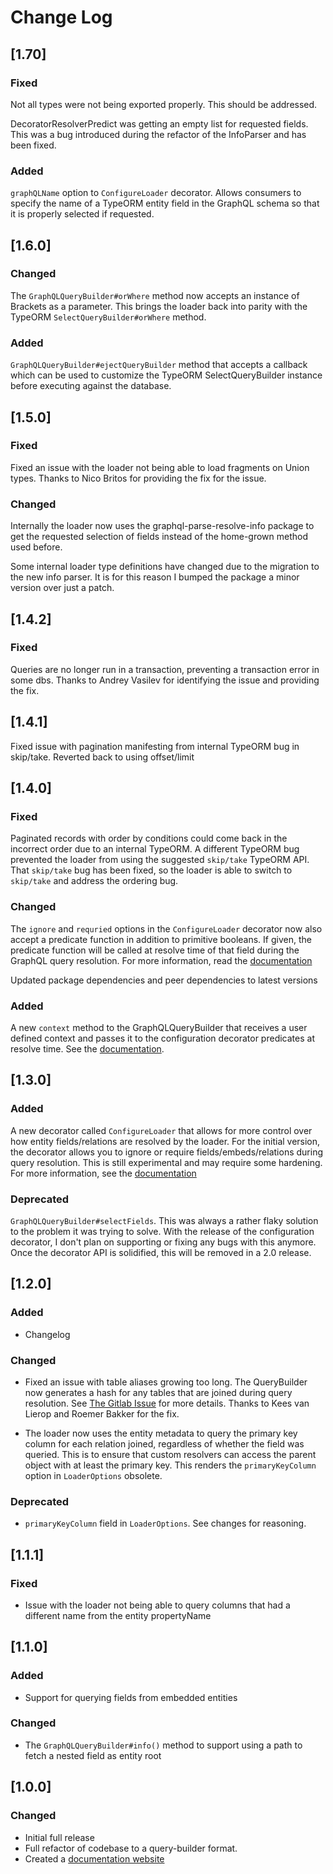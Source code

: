 # Change Log

## [1.70]

### Fixed

Not all types were not being exported properly. This should be addressed.

DecoratorResolverPredict was getting an empty list for requested fields. This was a bug introduced during the refactor of the InfoParser and has been fixed.

### Added

`graphQLName` option to `ConfigureLoader` decorator. Allows consumers to specify the name of a TypeORM
entity field in the GraphQL schema so that it is properly selected if requested.

## [1.6.0]

### Changed

The `GraphQLQueryBuilder#orWhere` method now accepts an instance of Brackets as a parameter. This brings the loader back into parity with the TypeORM `SelectQueryBuilder#orWhere` method.

### Added

`GraphQLQueryBuilder#ejectQueryBuilder` method that accepts a callback which can be used to customize the TypeORM SelectQueryBuilder instance before executing against the database.

## [1.5.0]

### Fixed 
Fixed an issue with the loader not being able to load fragments on Union types. Thanks to Nico Britos for providing the fix for the issue.

### Changed
Internally the loader now uses the graphql-parse-resolve-info package to get the requested selection of
fields instead of the home-grown method used before. 

Some internal loader type definitions have changed due to the migration to the new info parser. It is for this reason I bumped the package a minor version over just a patch. 

## [1.4.2]

### Fixed

Queries are no longer run in a transaction, preventing a transaction error in some dbs. Thanks to Andrey Vasilev for identifying the issue and providing the fix. 

## [1.4.1]

Fixed issue with pagination manifesting from internal TypeORM bug in skip/take. Reverted back to using offset/limit

## [1.4.0]

### Fixed

Paginated records with order by conditions could come back in the incorrect order due to an internal TypeORM. A different TypeORM bug prevented the loader from using the suggested `skip/take` TypeORM API. That `skip/take` bug has been fixed, so the loader is able to switch to `skip/take` and address the ordering bug. 

### Changed

The `ignore` and `requried` options in the `ConfigureLoader` decorator now also accept a predicate function in addition to primitive booleans. If given, the predicate function will be called at resolve time of that field during the GraphQL query resolution. For more information, read the [documentation](https://gql-loader.bmuller.net/globals.html#fieldconfigurationpredicate)

Updated package dependencies and peer dependencies to latest versions


### Added

A new `context` method to the GraphQLQueryBuilder that receives a user defined context and passes it to the configuration decorator predicates at resolve time. See the [documentation](https://gql-loader.bmuller.net/classes/graphqlquerybuilder.html#context).

## [1.3.0]

### Added
A new decorator called `ConfigureLoader` that allows for more control over how entity fields/relations are resolved by the loader. For the initial version, the decorator allows you to ignore or require fields/embeds/relations during query resolution. This is still experimental and may require some hardening. For more information, see the [documentation](https://gql-loader.bmuller.net/globals.html#configureloader)

### Deprecated

`GraphQLQueryBuilder#selectFields`. This was always a rather flaky solution to the problem it was trying to solve. With the release of the configuration decorator, I don't plan on supporting or fixing any bugs with this anymore. Once the decorator API is solidified, this will be removed in a 2.0 release. 

## [1.2.0]

### Added

* Changelog

### Changed

* Fixed an issue with table aliases growing too long. The QueryBuilder now generates a hash for any tables that are joined during query resolution. See [The Gitlab Issue](https://gitlab.com/Mando75/typeorm-graphql-loader/-/issues/7) for more details. Thanks to Kees van Lierop and Roemer Bakker for the fix. 

* The loader now uses the entity metadata to query the primary key column for each relation joined, regardless of whether the field was queried. This is to ensure that custom resolvers can access the parent object with at least the primary key. This renders the `primaryKeyColumn` option in `LoaderOptions` obsolete.

### Deprecated

* `primaryKeyColumn` field in `LoaderOptions`. See changes for reasoning.


## [1.1.1]

### Fixed

* Issue with the loader not being able to query columns that had a different name from the entity propertyName

## [1.1.0]

### Added

* Support for querying fields from embedded entities

### Changed

* The `GraphQLQueryBuilder#info()` method to support using a path to fetch a nested field as entity root

## [1.0.0]

### Changed
* Initial full release
* Full refactor of codebase to a query-builder format. 
* Created a [documentation website](https://gql-loader.bmuller.net)


